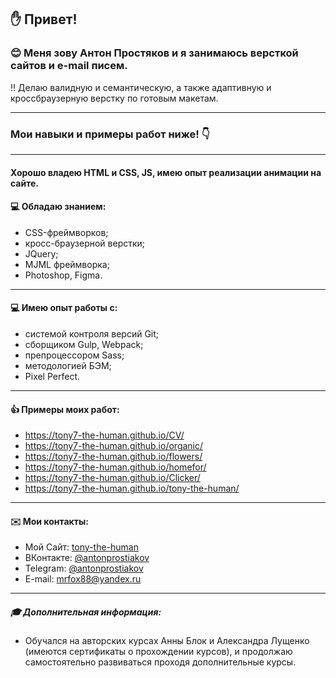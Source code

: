 
## :hand: Привет! 
### :blush: Меня зову Антон Простяков и я занимаюсь версткой сайтов и e-mail писем. 
:bangbang: Делаю валидную и семантическую, а также адаптивную и кроссбраузерную верстку по готовым макетам. 

___
### Мои навыки и примеры работ ниже! :point_down:

___
#### Хорошо владею HTML и CSS, JS, имею опыт реализации анимации на сайте.

#### :computer: Обладаю знанием:
- CSS-фреймворков;
- кросс-браузерной верстки;
- JQuery;
- MJML фреймворка;
- Photoshop, Figma.

___
#### :computer: Имею опыт работы с:
* системой контроля версий Git;
* сборщиком Gulp, Webpack;
* препроцессором Sass;
* методологией БЭМ;
* Pixel Perfect.

___
#### :thumbsup: Примеры моих работ: 

- https://tony7-the-human.github.io/CV/
- https://tony7-the-human.github.io/organic/
- https://tony7-the-human.github.io/flowers/
- https://tony7-the-human.github.io/homefor/
- https://tony7-the-human.github.io/Clicker/
- https://tony7-the-human.github.io/tony-the-human/


___
#### :envelope: Мои контакты:
* Мой Сайт: [tony-the-human](https://tony-the-human.ru/)
* ВКонтакте: [@antonprostiakov](https://vk.com/tony_the_human)
* Telegram: [@antonprostiakov](https://t.me/Tony7_The_Human)
* E-mail: [mrfox88@yandex.ru](mrfox88@yandex.ru)


___
##### :mortar_board: Дополнительная информация: 

* Обучался на авторских курсах Анны Блок и Александра Лущенко (имеются сертификаты о прохождении курсов), и продолжаю самостоятельно развиваться проходя дополнительные курсы.

